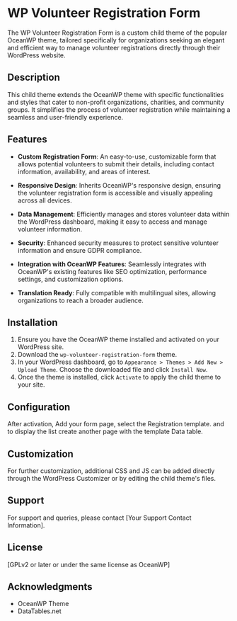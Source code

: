 # WP Volunteer Registration Form

The WP Volunteer Registration Form is a custom child theme of the popular OceanWP theme, tailored specifically for organizations seeking an elegant and efficient way to manage volunteer registrations directly through their WordPress website.

## Description

This child theme extends the OceanWP theme with specific functionalities and styles that cater to non-profit organizations, charities, and community groups. It simplifies the process of volunteer registration while maintaining a seamless and user-friendly experience.

## Features

- **Custom Registration Form**: An easy-to-use, customizable form that allows potential volunteers to submit their details, including contact information, availability, and areas of interest.

- **Responsive Design**: Inherits OceanWP's responsive design, ensuring the volunteer registration form is accessible and visually appealing across all devices.

- **Data Management**: Efficiently manages and stores volunteer data within the WordPress dashboard, making it easy to access and manage volunteer information.

- **Security**: Enhanced security measures to protect sensitive volunteer information and ensure GDPR compliance.

- **Integration with OceanWP Features**: Seamlessly integrates with OceanWP's existing features like SEO optimization, performance settings, and customization options.

- **Translation Ready**: Fully compatible with multilingual sites, allowing organizations to reach a broader audience.

## Installation

1. Ensure you have the OceanWP theme installed and activated on your WordPress site.
2. Download the `wp-volunteer-registration-form` theme.
3. In your WordPress dashboard, go to `Appearance > Themes > Add New > Upload Theme`. Choose the downloaded file and click `Install Now`.
4. Once the theme is installed, click `Activate` to apply the child theme to your site.

## Configuration

After activation, Add your form page, select the Registration template. and to display the list create another page with the template Data table.

## Customization

For further customization, additional CSS and JS can be added directly through the WordPress Customizer or by editing the child theme's files.

## Support

For support and queries, please contact [Your Support Contact Information].

## License

[GPLv2 or later or under the same license as OceanWP]

## Acknowledgments

- OceanWP Theme
- DataTables.net
